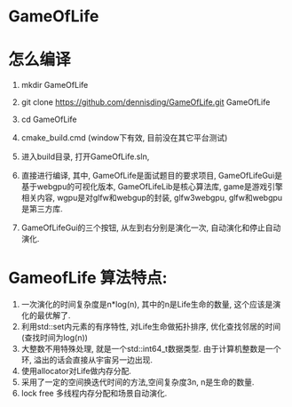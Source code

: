 # GameOfLife

# 怎么编译
1. mkdir GameOfLife
2. git clone https://github.com/dennisding/GameOfLife.git GameOfLife
3. cd GameOfLife
4. cmake_build.cmd  (window下有效, 目前没在其它平台测试)
5. 进入build目录, 打开GameOfLife.sln, 
5. 直接进行编译, 其中, GameOfLife是面试题目的要求项目, GameOfLifeGui是基于webgpu的可视化版本, 
	GameOfLifeLib是核心算法库, game是游戏引擎相关内容, wgpu是对glfw和webgup的封装,
	glfw3webgpu, glfw和webgpu是第三方库.

6. GameOfLifeGui的三个按钮, 从左到右分别是演化一次, 自动演化和停止自动演化.

# GameofLife 算法特点:
1. 一次演化的时间复杂度是n*log(n), 其中的n是Life生命的数量, 这个应该是演化的最优解了.
2. 利用std::set内元素的有序特性, 对Life生命做拓扑排序, 优化查找邻居的时间(查找时间为log(n))
3. 大整数不用特殊处理, 就是一个std::int64_t数据类型. 由于计算机整数是一个环, 溢出的话会直接从宇宙另一边出现.
4. 使用allocator对Life做内存分配.
5. 采用了一定的空间换迭代时间的方法,空间复杂度3n, n是生命的数量.
6. lock free 多线程内存分配和场景自动演化.
